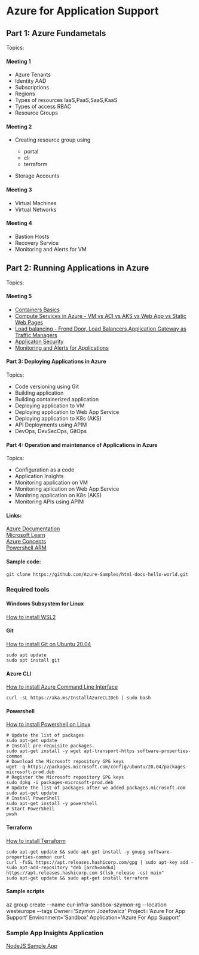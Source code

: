 # Azure for Application Support

## Part 1: Azure Fundametals

Topics:
#### Meeting 1
* Azure Tenants  
* Identity AAD  
* Subscriptions  
* Regions  
* Types of resources IaaS,PaaS,SaaS,KaaS  
* Types of access RBAC  
* Resource Groups  
#### Meeting 2
* Creating resource group using

    - portal
    - cli
    - terraform

* Storage Accounts  

#### Meeting 3
* Virtual Machines
* Virtual Networks  
 
#### Meeting 4 

* Bastion Hosts  
* Recovery Service   
* Monitoring and Alerts for VM

## Part 2: Running Applications in Azure

Topics:

#### Meeting 5 

* [Containers Basics](https://azure.microsoft.com/en-us/overview/what-is-a-container/#overview)    
* [Compute Services in Azure - VM vs ACI vs AKS vs Web App vs Static Web Pages](https://docs.microsoft.com/en-us/azure/architecture/guide/technology-choices/compute-decision-tree)  
* [Load balancing - Frond Door, Load Balancers,Application Gateway as Traffic Managers](https://docs.microsoft.com/en-us/azure/architecture/guide/technology-choices/load-balancing-overview)  
* [Applicaton Security](https://docs.microsoft.com/en-us/azure/architecture/framework/security/design-app-dependencies)  
* [Monitoring and Alerts for Applications](https://docs.microsoft.com/en-us/azure/azure-monitor/app/app-insights-overview)

#### Part 3: Deploying Applications in Azure

Topics:
* Code versioning using Git
* Building application  
* Building containerized application  
* Deploying application to VM  
* Deploying application to Web App Service  
* Deploying application to K8s (AKS)  
* API Deployments using APIM
* DevOps, DevSecOps, GitOps  
  
#### Part 4: Operation and maintenance of Applications in Azure

Topics:
* Configuration as a code
* Application Insights
* Monitoring application on VM
* Monitoring aplication on Web App Service
* Monitring application on K8s (AKS)
* Monitoring APIs using APIM


#### Links:
[Azure Documentation](https://docs.microsoft.com/en-us/azure/?product=popular)  
[Microsoft Learn](https://docs.microsoft.com/en-us/learn/)  
[Azure Concepts](https://docs.microsoft.com/en-us/learn/modules/fundamental-azure-concepts/)  
[Powershell ARM](https://docs.microsoft.com/en-us/azure/azure-resource-manager/management/manage-resources-powershell)


#### Sample code:
```git clone https://github.com/Azure-Samples/html-docs-hello-world.git```


### Required tools
#### Windows Subsystem for Linux
[How to install WSL2](https://docs.microsoft.com/en-us/windows/wsl/install)

#### Git  
[How to install Git on Ubuntu 20.04](https://linuxconfig.org/how-to-install-git-on-ubuntu-20-04-lts-focal-fossa-linux)

    sudo apt update
    sudo apt install git

#### Azure CLI
[How to install Azure Command Line Interface](https://docs.microsoft.com/en-us/cli/azure/install-azure-cli-linux?pivots=apt)

    curl -sL https://aka.ms/InstallAzureCLIDeb | sudo bash


#### Powershell
[How to install Powershell on Linux](https://docs.microsoft.com/en-us/powershell/scripting/install/install-ubuntu?view=powershell-7.2)


    # Update the list of packages
    sudo apt-get update
    # Install pre-requisite packages.
    sudo apt-get install -y wget apt-transport-https software-properties-common
    # Download the Microsoft repository GPG keys
    wget -q https://packages.microsoft.com/config/ubuntu/20.04/packages-microsoft-prod.deb
    # Register the Microsoft repository GPG keys
    sudo dpkg -i packages-microsoft-prod.deb
    # Update the list of packages after we added packages.microsoft.com
    sudo apt-get update
    # Install PowerShell
    sudo apt-get install -y powershell
    # Start PowerShell
    pwsh


#### Terraform

[How to install Terraform](https://learn.hashicorp.com/tutorials/terraform/install-cli)


    sudo apt-get update && sudo apt-get install -y gnupg software-properties-common curl
    curl -fsSL https://apt.releases.hashicorp.com/gpg | sudo apt-key add -
    sudo apt-add-repository "deb [arch=amd64] https://apt.releases.hashicorp.com $(lsb_release -cs) main"
    sudo apt-get update && sudo apt-get install terraform





#### Sample scripts

az group create --name eur-infra-sandbox-szymon-rg --location westeurope --tags Owner='Szymon Jozefowicz' Project='Azure For App Support' Environment='Sandbox' Application='Azure For App Support'


### Sample App Insights Application
  
  
[NodeJS Sample App](https://github.com/Azure-Samples/Application-Insights-Click-Plugin-Demo)
